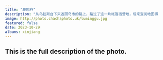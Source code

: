 ```yaml
---
title: "鹿鸣谷"
description: "从乌拉斯台下来返回乌市的路上，路过了这一片帐篷宿营地，后来查阅地图得知这是一片星空露营基地。这张图登上了500px中国的稀缺4A&3A级景区征集：塔城站第1期图库任务的封面图。"
image: http://photo.chachaphoto.uk/luminggu.jpg
featured: false
date: 2023-10-29
albums: xinjiang
---
```


## This is the full description of the photo.

